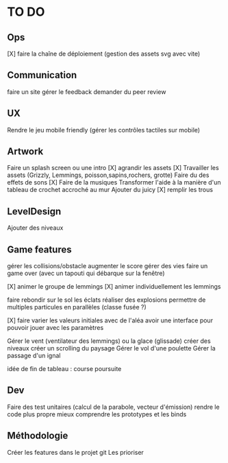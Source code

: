 # TO DO

## Ops

[X] faire la chaîne de déploiement (gestion des assets svg avec vite)

## Communication

faire un site
gérer le feedback
demander du peer review

## UX

Rendre le jeu mobile friendly (gérer les contrôles tactiles sur mobile)

## Artwork

Faire un splash screen ou une intro
[X] agrandir les assets
[X] Travailler les assets (Grizzly, Lemmings, poisson,sapins,rochers, grotte)
Faire du des effets de sons
[X] Faire de la musiques
Transformer l'aide à la manière d'un tableau de crochet accroché au mur
Ajouter du juicy
[X] remplir les trous

## LevelDesign

Ajouter des niveaux

## Game features

gérer les collisions/obstacle
augmenter le score
gérer des vies
faire un game over (avec un tapouti qui débarque sur la fenêtre)

[X] animer le groupe de lemmings
[X] animer individuellement les lemmings

faire rebondir sur le sol les éclats
réaliser des explosions
permettre de multiples particules en parallèles (classe fusée ?)

[X] faire varier les valeurs initiales avec de l'aléa
avoir une interface pour pouvoir jouer avec les paramètres

Gérer le vent (ventilateur des lemmings) ou la glace (glissade)
créer des niveaux
créer un scrolling du paysage
Gérer le vol d'une poulette
Gérer la passage d'un ignal

idée de fin de tableau : course poursuite

## Dev

Faire des test unitaires (calcul de la parabole, vecteur d'émission)
rendre le code plus propre
mieux comprendre les prototypes et les binds

## Méthodologie

Créer les features dans le projet git
Les prioriser
